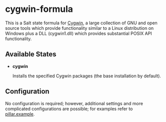 # cygwin-formula

This is a Salt state formula for [Cygwin](https://www.cygwin.com/), a
large collection of GNU and open source tools which provide
functionality similar to a Linux distribution on Windows plus a DLL
(cygwin1.dll) which provides substantial POSIX API functionality.

## Available States

* **cygwin**

  Installs the specified Cygwin packages (the base installation by
  default).
  
## Configuration

No configuration is required; however, additional settings and more
complicated configurations are possible; for examples refer to
[pillar.example](pillar.example).
